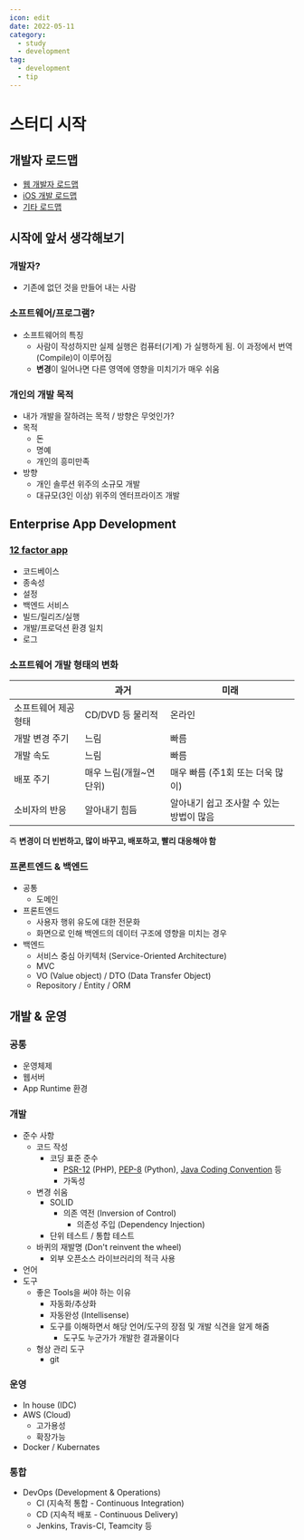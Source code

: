 ```yaml
---
icon: edit
date: 2022-05-11
category:
  - study
  - development
tag:
  - development
  - tip
---
```


# 스터디 시작

## 개발자 로드맵

- [웹 개발자 로드맵](https://github.com/Han-Kyeol/developer-roadmap-kr-)
- [iOS 개발 로드맵](https://velog.io/@willis18/IOS-%EB%A1%9C%EB%93%9C%EB%A7%B5)
- [기타 로드맵](https://roadmap.sh/)

## 시작에 앞서 생각해보기

### 개발자?

- 기존에 없던 것을 만들어 내는 사람

### 소프트웨어/프로그램?

- 소프트웨어의 특징
  - 사람이 작성하지만 실제 실행은 컴퓨터(기계) 가 실행하게 됨. 이 과정에서 번역(Compile)이 이루어짐
  - **변경**이 일어나면 다른 영역에 영향을 미치기가 매우 쉬움

### 개인의 개발 목적

- 내가 개발을 잘하려는 목적 / 방향은 무엇인가?
- 목적
  - 돈
  - 명예
  - 개인의 흥미만족
- 방향
  - 개인 솔루션 위주의 소규모 개발
  - 대규모(3인 이상) 위주의 엔터프라이즈 개발

## Enterprise App Development

### [12 factor app](https://12factor.net/ko/)

- 코드베이스
- 종속성
- 설정
- 백엔드 서비스
- 빌드/릴리즈/실행
- 개발/프로덕션 환경 일치
- 로그

### 소프트웨어 개발 형태의 변화

|                      | 과거                   | 미래                                     |
| -------------------- | ---------------------- | ---------------------------------------- |
| 소프트웨어 제공 형태 | CD/DVD 등 물리적       | 온라인                                   |
| 개발 변경 주기       | 느림                   | 빠름                                     |
| 개발 속도            | 느림                   | 빠름                                     |
| 배포 주기            | 매우 느림(개월~연단위) | 매우 빠름 (주1회 또는 더욱 많이)         |
| 소비자의 반응        | 알아내기 힘듬          | 알아내기 쉽고 조사할 수 있는 방법이 많음 |

즉 **변경이 더 빈번하고, 많이 바꾸고, 배포하고, 빨리 대응해야 함**

### 프론트엔드 & 백엔드

- 공통
  - 도메인
- 프론트엔드
  - 사용자 행위 유도에 대한 전문화
  - 화면으로 인해 백엔드의 데이터 구조에 영향을 미치는 경우
- 백엔드
  - 서비스 중심 아키텍처 (Service-Oriented Architecture)
  - MVC
  - VO (Value object) / DTO (Data Transfer Object)
  - Repository / Entity / ORM

## 개발 & 운영

### 공통

- 운영체제
- 웹서버
- App Runtime 환경

### 개발

- 준수 사항
  - 코드 작성
    - 코딩 표준 준수
      - [PSR-12](https://psr.kkame.net/accepted/psr-12-extended-coding-style-guide) (PHP), [PEP-8](https://wayhome25.github.io/python/2017/05/04/pep8/) (Python), [Java Coding Convention](https://newwisdom.tistory.com/96) 등
      - 가독성
  - 변경 쉬움
    - SOLID
      - 의존 역전 (Inversion of Control)
        - 의존성 주입 (Dependency Injection)
    - 단위 테스트 / 통합 테스트
  - 바퀴의 재발명 (Don't reinvent the wheel)
    - 외부 오픈소스 라이브러리의 적극 사용
- 언어
- 도구
  - 좋은 Tools을 써야 하는 이유
    - 자동화/추상화
    - 자동완성 (Intellisense)
    - 도구를 이해하면서 해당 언어/도구의 장점 및 개발 식견을 알게 해줌
      - 도구도 누군가가 개발한 결과물이다
  - 형상 관리 도구
    - git

### 운영

- In house (IDC)
- AWS (Cloud)
  - 고가용성
  - 확장가능
- Docker / Kubernates

### 통합

- DevOps (Development & Operations)
  - CI (지속적 통합 - Continuous Integration)
  - CD (지속적 배포 - Continuous Delivery)
  - Jenkins, Travis-CI, Teamcity 등
